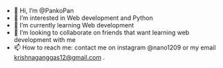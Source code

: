 - 👋 Hi, I’m @PankoPan
- 👀 I’m interested in Web development and Python
- 🌱 I’m currently learning Web development
- 💞️ I’m looking to collaborate on friends that want learning web development with me
- 📫 How to reach me: contact me on instagram @nano1209 or my email krishnaganggas12@gmail.com .

<!---
PankoPan/PankoPan is a ✨ special ✨ repository because its `README.md` (this file) appears on your GitHub profile.
You can click the Preview link to take a look at your changes.
--->
